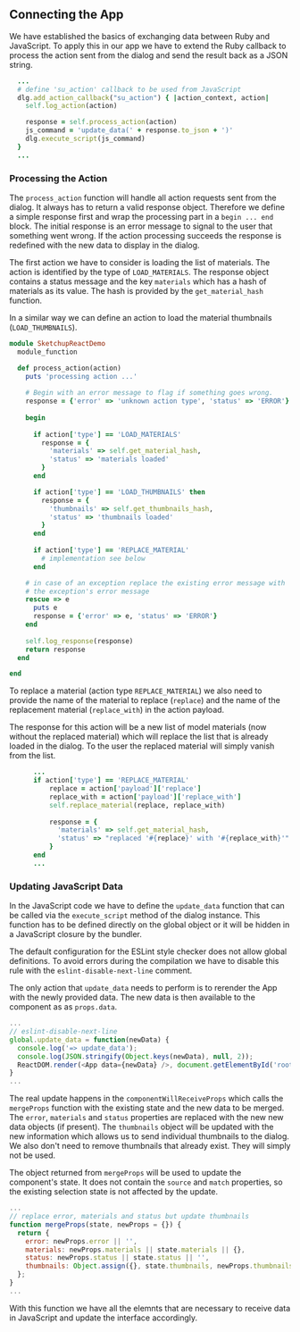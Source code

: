 
## Connecting the App

We have established the basics of exchanging data between Ruby and JavaScript. To apply this in our app we have to extend the Ruby callback to process the action sent from the dialog and send the result back as a JSON string.

```ruby
  ...
  # define 'su_action' callback to be used from JavaScript
  dlg.add_action_callback("su_action") { |action_context, action|
    self.log_action(action)

    response = self.process_action(action)
    js_command = 'update_data(' + response.to_json + ')'
    dlg.execute_script(js_command)
  }
  ...
```

### Processing the Action

The `process_action` function will handle all action requests sent from the dialog. It always has to return a valid response object. Therefore we define a simple response first and wrap the processing part in a `begin ... end` block. The initial response is an error message to signal to the user that something went wrong. If the action processing succeeds the response is redefined with the new data to display in the dialog.

The first action we have to consider is loading the list of materials. The action is identified by the type of `LOAD_MATERIALS`. The response object contains a status message and the key `materials` which has a hash of materials as its value. The hash is provided by the `get_material_hash` function.

In a similar way we can define an action to load the material thumbnails (`LOAD_THUMBNAILS`). 

```ruby
module SketchupReactDemo
  module_function

  def process_action(action)
    puts 'processing action ...'
  
    # Begin with an error message to flag if something goes wrong.
    response = {'error' => 'unknown action type', 'status' => 'ERROR'}
    
    begin
      
      if action['type'] == 'LOAD_MATERIALS'
        response = { 
          'materials' => self.get_material_hash,
          'status' => 'materials loaded'
        }
      end

      if action['type'] == 'LOAD_THUMBNAILS' then
        response = {
          'thumbnails' => self.get_thumbnails_hash,
          'status' => 'thumbnails loaded'
        }
      end
      
      if action['type'] == 'REPLACE_MATERIAL'
        # implementation see below
      end

    # in case of an exception replace the existing error message with
    # the exception's error message 
    rescue => e
      puts e
      response = {'error' => e, 'status' => 'ERROR'}
    end
    
    self.log_response(response)
    return response
  end

end 
```

To replace a material (action type `REPLACE_MATERIAL`) we also need to provide the name of the material to replace (`replace`) and the name of the replacement material (`replace_with`) in the action payload.

The response for this action will be a new list of model materials (now without the replaced material) which will replace the list that is already loaded in the dialog. To the user the replaced material will simply vanish from the list. 

```ruby
      ...
      if action['type'] == 'REPLACE_MATERIAL'
          replace = action['payload']['replace']
          replace_with = action['payload']['replace_with']
          self.replace_material(replace, replace_with)
          
          response = {
            'materials' => self.get_material_hash,
            'status' => "replaced '#{replace}' with '#{replace_with}'"
          }
      end 
      ...
```

### Updating JavaScript Data

In the JavaScript code we have to define the `update_data` function that can be called via the `execute_script` method of the dialog instance. This function has to be defined directly on the global object or it will be hidden in a JavaScript closure by the bundler.

The default configuration for the ESLint style checker does not allow global definitions. To avoid errors during the compilation we have to disable this rule with the `eslint-disable-next-line` comment.

The only action that `update_data` needs to perform is to rerender the App with the newly provided data. The new data is then available to the component as as `props.data`. 

```javascript
...
// eslint-disable-next-line
global.update_data = function(newData) {
  console.log('=> update_data');
  console.log(JSON.stringify(Object.keys(newData), null, 2));
  ReactDOM.render(<App data={newData} />, document.getElementById('root'));
}
...
```

The real update happens in the `componentWillReceiveProps` which calls the `mergeProps` function with the existing state and the new data to be merged. The `error`, `materials` and `status` properties are replaced with the new new data objects (if present). The `thumbnails` object will be updated with the new information which allows us to send individual thumbnails to the dialog. We also don't need to remove thumbnails that already exist. They will simply not be used. 

The object returned from `mergeProps` will be used to update the component's state. It does not contain the `source` and `match` properties, so the existing selection state is not affected by the update. 

```javascript
...
// replace error, materials and status but update thumbnails
function mergeProps(state, newProps = {}) {
  return {
    error: newProps.error || '',
    materials: newProps.materials || state.materials || {},
    status: newProps.status || state.status || '',
    thumbnails: Object.assign({}, state.thumbnails, newProps.thumbnails)
  };
}
...
```

With this function we have all the elemnts that are necessary to receive data in JavaScript and update the interface accordingly. 